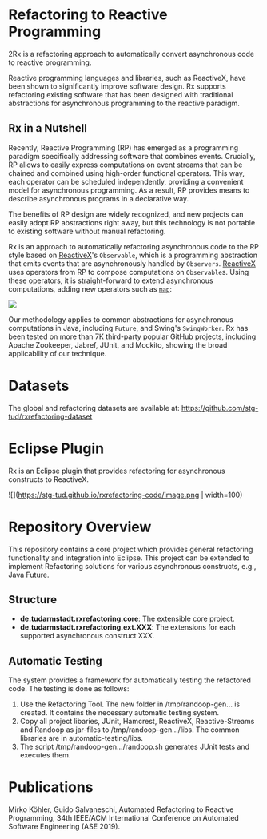 
# Refactoring to Reactive Programming

2Rx is a refactoring approach to automatically
convert asynchronous code to reactive programming.

Reactive programming languages and libraries, such as
ReactiveX, have been shown to significantly improve software
design. Rx supports refactoring existing software that has been designed with
traditional abstractions for asynchronous programming to the reactive paradigm.


## Rx in a Nutshell

Recently, Reactive Programming (RP) has emerged as a programming
paradigm specifically addressing software that combines
events. Crucially, RP allows to easily express computations on event streams
that can be chained and combined using high-order functional operators.
This way, each operator can be scheduled independently, providing a convenient
model for asynchronous programming.
As a result, RP provides means to describe asynchronous programs
in a declarative way.

The benefits of RP design are widely recognized, and
new projects can easily adopt RP abstractions right away, but this technology
is not portable to existing software without manual refactoring.

Rx is an approach to automatically
refactoring asynchronous code to the RP style based on [ReactiveX](http://reactivex.io/)'s `Observable`,
which is a programming abstraction that emits
events that are asynchronously handled by `Observers`. [ReactiveX](http://reactivex.io/) uses
operators from RP to compose computations on `Observable`s.
Using these operators, it is straight-forward to extend asynchronous computations,
adding new operators such as [`map`](http://reactivex.io/documentation/operators/map.html):

![](https://stg-tud.github.io/rxrefactoring-code/map.png)

Our methodology applies to common abstractions for 
asynchronous computations in Java, including `Future`, and Swing's `SwingWorker`.
Rx has been tested on more than 7K third-party popular GitHub projects, 
including Apache Zookeeper, Jabref, JUnit, and Mockito, showing the broad applicability of our technique.


# Datasets

The global and refactoring datasets are available at:
https://github.com/stg-tud/rxrefactoring-dataset

# Eclipse Plugin

Rx is an Eclipse plugin that provides refactoring for asynchronous
constructs to ReactiveX. 

![](https://stg-tud.github.io/rxrefactoring-code/image.png | width=100)



# Repository Overview

This repository contains a core project which provides
general refactoring functionality and integration into Eclipse.
This project can be extended to implement Refactoring solutions
for various asynchronous constructs, e.g., Java Future.

## Structure

- __de.tudarmstadt.rxrefactoring.core__: The extensible core project.
- __de.tudarmstadt.rxrefactoring.ext.XXX__: The extensions for each
supported asynchronous construct XXX.

## Automatic Testing

The system provides a framework for automatically testing the refactored code.
The testing is done as follows:

1. Use the Refactoring Tool. The new folder in /tmp/randoop-gen... is created. 
It contains the necessary automatic testing system.
2. Copy all project libaries, JUnit, Hamcrest, ReactiveX, Reactive-Streams and Randoop as jar-files 
to /tmp/randoop-gen.../libs. The common libraries are in automatic-testing/libs.
3. The script /tmp/randoop-gen.../randoop.sh generates JUnit tests and executes them. 

# Publications

Mirko Köhler, Guido Salvaneschi, Automated Refactoring to Reactive Programming,
34th IEEE/ACM International Conference on Automated Software Engineering (ASE 2019). 

     
